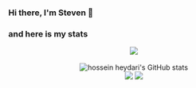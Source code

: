### Hi there, I'm Steven 👋

### and here is my stats
<p align="center"><img src="https://www.codewars.com/users/VenEsuella/badges/large"/><br /><br />
  <img src="https://github-readme-stats.vercel.app/api?username=VenEsuella&show_icons=true&include_all_commits=true&theme=monokai" alt="hossein heydari's GitHub stats" /><br />
  <img src="https://github-readme-streak-stats.herokuapp.com/?user=VenEsuella&theme=monokai"/>
  <img src="https://github-readme-stats.vercel.app/api/top-langs/?username=VenEsuella&layout=compact&theme=monokai&langs_count=12"/><br />
</p>

<!--
**SatriaAPN/SatriaAPN** is a ✨ _special_ ✨ repository because its `README.md` (this file) appears on your GitHub profile.

Here are some ideas to get you started:

- 🌱 I’m currently learning mysql, java, python, and html
- 💬 Ask me about it
- 📫 How to reach me: stevenlim05@mhs.mdp.ac.id.
-->
